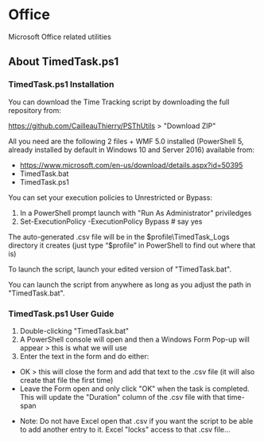 # Office
Microsoft Office related utilities

## About TimedTask.ps1
### TimedTask.ps1 Installation
You can download the Time Tracking script by downloading the full repository from:

https://github.com/CailleauThierry/PSThUtils > "Download ZIP"

All you need are the following 2 files + WMF 5.0 installed (PowerShell 5, already installed by default in Windows 10 and Server 2016) available from:

- https://www.microsoft.com/en-us/download/details.aspx?id=50395
- TimedTask.bat
- TimedTask.ps1

You can set your execution policies to Unrestricted or Bypass:

1.	In a PowerShell prompt launch with "Run As Administrator" priviledges
2.	Set-ExecutionPolicy -ExecutionPolicy Bypass  # say yes 

The auto-generated .csv file will be in the $profile\TimedTask_Logs directory it creates (just type “$profile” in PowerShell to find out where that is)

To launch the script, launch your edited version of "TimedTask.bat".

You can launch the script from anywhere as long as you adjust the path in "TimedTask.bat".

### TimedTask.ps1 User Guide

1. Double-clicking "TimedTask.bat"
2. A PowerShell console will open and then a Windows Form Pop-up will appear > this is what we will use
3. Enter the text in the form and do either:
  * OK > this will close the form and add that text to the .csv file (it will also create that file the first time)
  * Leave the Form open and only click "OK" when the task is completed. This will update the "Duration" column of the .csv file with that time-span

- Note: Do not have Excel open that .csv if you want the script to be able to add another entry to it. Excel "locks" access to that .csv file...
